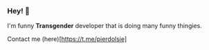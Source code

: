 ### Hey! 👋

I'm funny **Transgender** developer that is doing many funny thingies.

Contact me (here)[https://t.me/pierdolsie]
